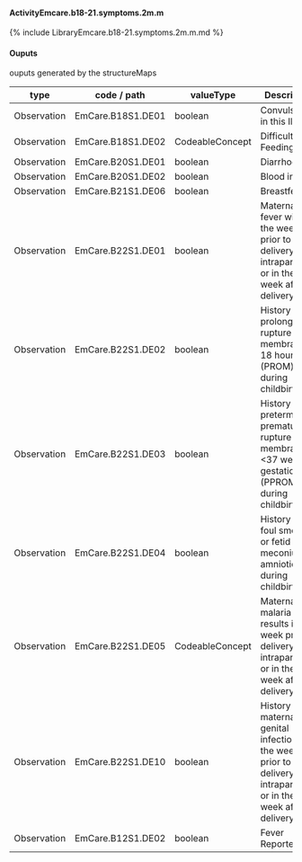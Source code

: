 #### ActivityEmcare.b18-21.symptoms.2m.m

{% include LibraryEmcare.b18-21.symptoms.2m.m.md %}
#### Ouputs

ouputs generated by the structureMaps

| type | code / path | valueType | Description |
|---|---|---|---|
| Observation | EmCare.B18S1.DE01 | boolean | Convulsion(s) in this Illness |
| Observation | EmCare.B18S1.DE02 | CodeableConcept | Difficulty with Feeding |
| Observation | EmCare.B20S1.DE01 | boolean | Diarrhoea |
| Observation | EmCare.B20S1.DE02 | boolean | Blood in stool |
| Observation | EmCare.B21S1.DE06 | boolean | Breastfed |
| Observation | EmCare.B22S1.DE01 | boolean | Maternal fever within the week prior to delivery, intrapartum or in the week after delivery |
| Observation | EmCare.B22S1.DE02 | boolean | History of prolonged rupture of membrane > 18 hours (PROM) during childbirth |
| Observation | EmCare.B22S1.DE03 | boolean | History of preterm premature rupture of membranes <37 weeks gestation (PPROM) during childbirth |
| Observation | EmCare.B22S1.DE04 | boolean | History of foul smelling or fetid meconium or amniotic fluid during childbirth |
| Observation | EmCare.B22S1.DE05 | CodeableConcept | Maternal malaria test results in the week prior to delivery, intrapartum or in the week after delivery |
| Observation | EmCare.B22S1.DE10 | boolean | History of maternal genital infection in the week prior to delivery, intrapartum or in the week after delivery |
| Observation | EmCare.B12S1.DE02 | boolean | Fever Reported |


